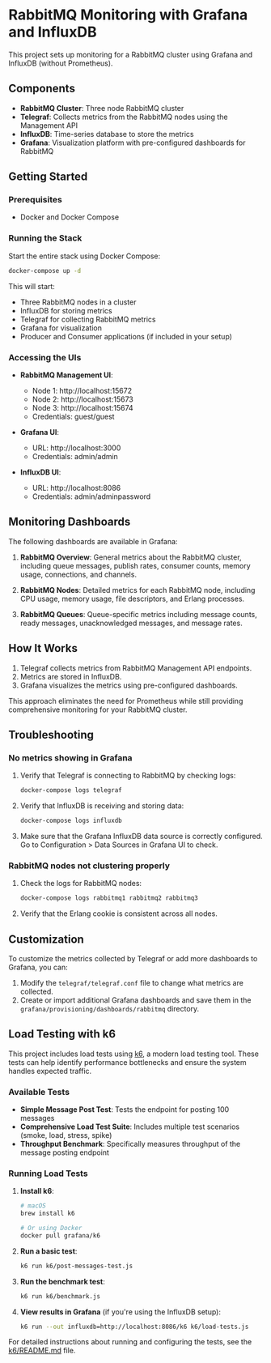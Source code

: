 # RabbitMQ Monitoring with Grafana and InfluxDB

This project sets up monitoring for a RabbitMQ cluster using Grafana and InfluxDB (without Prometheus).

## Components

- **RabbitMQ Cluster**: Three node RabbitMQ cluster
- **Telegraf**: Collects metrics from the RabbitMQ nodes using the Management API
- **InfluxDB**: Time-series database to store the metrics
- **Grafana**: Visualization platform with pre-configured dashboards for RabbitMQ

## Getting Started

### Prerequisites

- Docker and Docker Compose

### Running the Stack

Start the entire stack using Docker Compose:

```bash
docker-compose up -d
```

This will start:
- Three RabbitMQ nodes in a cluster
- InfluxDB for storing metrics
- Telegraf for collecting RabbitMQ metrics
- Grafana for visualization
- Producer and Consumer applications (if included in your setup)

### Accessing the UIs

- **RabbitMQ Management UI**:
  - Node 1: http://localhost:15672 
  - Node 2: http://localhost:15673
  - Node 3: http://localhost:15674
  - Credentials: guest/guest

- **Grafana UI**:
  - URL: http://localhost:3000
  - Credentials: admin/admin

- **InfluxDB UI**:
  - URL: http://localhost:8086
  - Credentials: admin/adminpassword

## Monitoring Dashboards

The following dashboards are available in Grafana:

1. **RabbitMQ Overview**: General metrics about the RabbitMQ cluster, including queue messages, publish rates, consumer counts, memory usage, connections, and channels.

2. **RabbitMQ Nodes**: Detailed metrics for each RabbitMQ node, including CPU usage, memory usage, file descriptors, and Erlang processes.

3. **RabbitMQ Queues**: Queue-specific metrics including message counts, ready messages, unacknowledged messages, and message rates.

## How It Works

1. Telegraf collects metrics from RabbitMQ Management API endpoints.
2. Metrics are stored in InfluxDB.
3. Grafana visualizes the metrics using pre-configured dashboards.

This approach eliminates the need for Prometheus while still providing comprehensive monitoring for your RabbitMQ cluster.

## Troubleshooting

### No metrics showing in Grafana

1. Verify that Telegraf is connecting to RabbitMQ by checking logs:
   ```bash
   docker-compose logs telegraf
   ```

2. Verify that InfluxDB is receiving and storing data:
   ```bash
   docker-compose logs influxdb
   ```

3. Make sure that the Grafana InfluxDB data source is correctly configured. Go to Configuration > Data Sources in Grafana UI to check.

### RabbitMQ nodes not clustering properly

1. Check the logs for RabbitMQ nodes:
   ```bash
   docker-compose logs rabbitmq1 rabbitmq2 rabbitmq3
   ```

2. Verify that the Erlang cookie is consistent across all nodes.

## Customization

To customize the metrics collected by Telegraf or add more dashboards to Grafana, you can:

1. Modify the `telegraf/telegraf.conf` file to change what metrics are collected.
2. Create or import additional Grafana dashboards and save them in the `grafana/provisioning/dashboards/rabbitmq` directory.

## Load Testing with k6

This project includes load tests using [k6](https://k6.io/), a modern load testing tool. These tests can help identify performance bottlenecks and ensure the system handles expected traffic.

### Available Tests

- **Simple Message Post Test**: Tests the endpoint for posting 100 messages
- **Comprehensive Load Test Suite**: Includes multiple test scenarios (smoke, load, stress, spike)
- **Throughput Benchmark**: Specifically measures throughput of the message posting endpoint

### Running Load Tests

1. **Install k6**:
   ```bash
   # macOS
   brew install k6
   
   # Or using Docker
   docker pull grafana/k6
   ```

2. **Run a basic test**:
   ```bash
   k6 run k6/post-messages-test.js
   ```

3. **Run the benchmark test**:
   ```bash
   k6 run k6/benchmark.js
   ```

4. **View results in Grafana** (if you're using the InfluxDB setup):
   ```bash
   k6 run --out influxdb=http://localhost:8086/k6 k6/load-tests.js
   ```

For detailed instructions about running and configuring the tests, see the [k6/README.md](k6/README.md) file. 